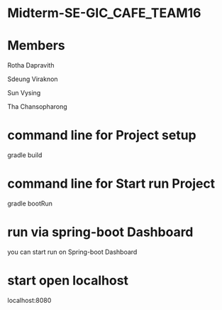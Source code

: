 # Midterm-SE-GIC_CAFE_TEAM16

# Members

Rotha Dapravith

Sdeung Viraknon

Sun Vysing

Tha Chansopharong

# command line for Project setup 
gradle build

# command line for Start run Project
gradle bootRun

# run via spring-boot Dashboard
you can start run on Spring-boot Dashboard

# start open localhost
localhost:8080

